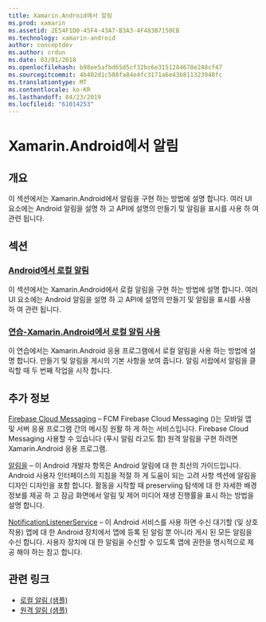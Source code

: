 ```yaml
---
title: Xamarin.Android에서 알림
ms.prod: xamarin
ms.assetid: 2E54F1D0-45F4-43A7-B3A3-4F483B7150CB
ms.technology: xamarin-android
author: conceptdev
ms.author: crdun
ms.date: 03/01/2018
ms.openlocfilehash: b98ee5afbd65d5cf32bc6e3151284678e248cf47
ms.sourcegitcommit: 4b402d1c508fa84e4fc3171a6e43b811323948fc
ms.translationtype: MT
ms.contentlocale: ko-KR
ms.lasthandoff: 04/23/2019
ms.locfileid: "61014253"
---
```

# <a name="notifications-in-xamarinandroid"></a>Xamarin.Android에서 알림


## <a name="overview"></a>개요

이 섹션에서는 Xamarin.Android에서 알림을 구현 하는 방법에 설명 합니다. 여러 UI 요소에는 Android 알림을 설명 하 고 API에 설명의 만들기 및 알림을 표시를 사용 하 여 관련 됩니다.


## <a name="sections"></a>섹션

### <a name="local-notifications-in-androidlocal-notificationsmd"></a>[Android에서 로컬 알림](local-notifications.md)

이 섹션에서는 Xamarin.Android에서 로컬 알림을 구현 하는 방법에 설명 합니다. 여러 UI 요소에는 Android 알림을 설명 하 고 API에 설명의 만들기 및 알림을 표시를 사용 하 여 관련 됩니다. 

### <a name="walkthrough---using-local-notifications-in-xamarinandroidlocal-notifications-walkthroughmd"></a>[연습-Xamarin.Android에서 로컬 알림 사용](local-notifications-walkthrough.md)  
 
이 연습에서는 Xamarin.Android 응용 프로그램에서 로컬 알림을 사용 하는 방법에 설명 합니다. 만들기 및 알림을 게시의 기본 사항을 보여 줍니다. 알림 서랍에서 알림을 클릭할 때 두 번째 작업을 시작 합니다. 


## <a name="for-further-reading"></a>추가 정보

[Firebase Cloud Messaging](~/android/data-cloud/google-messaging/firebase-cloud-messaging.md) &ndash; FCM Firebase Cloud Messaging ()는 모바일 앱 및 서버 응용 프로그램 간의 메시징 원활 하 게 하는 서비스입니다. Firebase Cloud Messaging 사용할 수 있습니다 (푸시 알림 라고도 함) 원격 알림을 구현 하려면 Xamarin.Android 응용 프로그램.

[알림을](https://developer.android.com/guide/topics/ui/notifiers/notifications.html) &ndash; 이 Android 개발자 항목은 Android 알림에 대 한 최선의 가이드입니다. Android 사용자 인터페이스의 지침을 적절 하 게 도움이 되는 고려 사항 섹션에 알림을 디자인 디자인을 포함 합니다. 활동을 시작할 때 preserviing 탐색에 대 한 자세한 배경 정보를 제공 하 고 잠금 화면에서 알림 및 제어 미디어 재생 진행률을 표시 하는 방법을 설명 합니다. 

[NotificationListenerService](https://developer.xamarin.com/api/type/Android.Service.Notification.NotificationListenerService/) &ndash; 이 Android 서비스를 사용 하면 수신 대기할 (및 상호 작용) 앱에 대 한 Android 장치에서 앱에 등록 된 알림 뿐 아니라 게시 된 모든 알림을 수신 합니다. 사용자 장치에 대 한 알림을 수신할 수 있도록 앱에 권한을 명시적으로 제공 해야 하는 참고 합니다.





## <a name="related-links"></a>관련 링크

- [로컬 알림 (샘플)](https://developer.xamarin.com/samples/monodroid/LocalNotifications/)
- [원격 알림 (샘플)](https://developer.xamarin.com/samples/monodroid/RemoteNotifications/)
